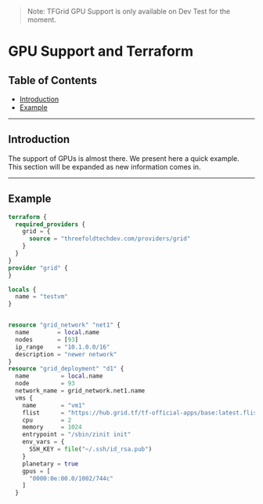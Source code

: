 > Note: TFGrid GPU Support is only available on Dev Test for the moment.

<h1> GPU Support and Terraform </h1>

<h2> Table of Contents </h2>

- [Introduction](#introduction)
- [Example](#example)

***

## Introduction

The support of GPUs is almost there. We present here a quick example. This section will be expanded as new information comes in.

***

## Example

```terraform
terraform {
  required_providers {
    grid = {
      source = "threefoldtechdev.com/providers/grid"
    }
  }
}
provider "grid" {
}

locals {
  name = "testvm"
}


resource "grid_network" "net1" {
  name        = local.name
  nodes       = [93]
  ip_range    = "10.1.0.0/16"
  description = "newer network"
}
resource "grid_deployment" "d1" {
  name         = local.name
  node         = 93
  network_name = grid_network.net1.name
  vms {
    name       = "vm1"
    flist      = "https://hub.grid.tf/tf-official-apps/base:latest.flist"
    cpu        = 2
    memory     = 1024
    entrypoint = "/sbin/zinit init"
    env_vars = {
      SSH_KEY = file("~/.ssh/id_rsa.pub")
    }
    planetary = true
    gpus = [
      "0000:0e:00.0/1002/744c"
    ]
  }
```
